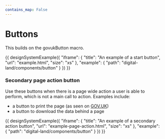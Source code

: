 ```yaml
---
contains_map: False
---
```

# Buttons

This builds on the govukButton macro.

{{ designSystemExample({
"iframe": {
    "title": "An example of a start button",
    "url": "example.html",
    "size": "xs"
},
"example": {
    "path": "digital-land/components/button"
}
}) }}

### Secondary page action button

Use these buttons when there is a page wide action a user is able to perform, which is not a main call to action. Examples include:

* a button to print the page (as seen on [GOV.UK](http://gov.uk))
* a button to download the data behind a page

{{ designSystemExample({
"iframe": {
    "title": "An example of a secondary action button",
    "url": "example-page-action.html",
    "size": "xs"
},
"example": {
    "path": "digital-land/components/button"
}
}) }}
